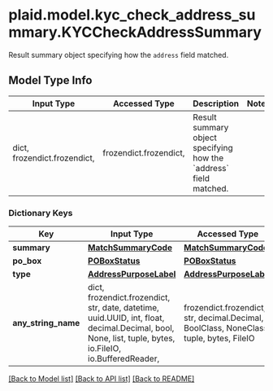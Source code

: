 # plaid.model.kyc_check_address_summary.KYCCheckAddressSummary

Result summary object specifying how the `address` field matched.

## Model Type Info
Input Type | Accessed Type | Description | Notes
------------ | ------------- | ------------- | -------------
dict, frozendict.frozendict,  | frozendict.frozendict,  | Result summary object specifying how the &#x60;address&#x60; field matched. | 

### Dictionary Keys
Key | Input Type | Accessed Type | Description | Notes
------------ | ------------- | ------------- | ------------- | -------------
**summary** | [**MatchSummaryCode**](MatchSummaryCode.md) | [**MatchSummaryCode**](MatchSummaryCode.md) |  | 
**po_box** | [**POBoxStatus**](POBoxStatus.md) | [**POBoxStatus**](POBoxStatus.md) |  | 
**type** | [**AddressPurposeLabel**](AddressPurposeLabel.md) | [**AddressPurposeLabel**](AddressPurposeLabel.md) |  | 
**any_string_name** | dict, frozendict.frozendict, str, date, datetime, uuid.UUID, int, float, decimal.Decimal, bool, None, list, tuple, bytes, io.FileIO, io.BufferedReader,  | frozendict.frozendict, str, decimal.Decimal, BoolClass, NoneClass, tuple, bytes, FileIO | any string name can be used but the value must be the correct type | [optional]

[[Back to Model list]](../../README.md#documentation-for-models) [[Back to API list]](../../README.md#documentation-for-api-endpoints) [[Back to README]](../../README.md)

